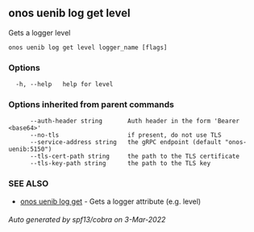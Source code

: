 ## onos uenib log get level

Gets a logger level

```
onos uenib log get level logger_name [flags]
```

### Options

```
  -h, --help   help for level
```

### Options inherited from parent commands

```
      --auth-header string       Auth header in the form 'Bearer <base64>'
      --no-tls                   if present, do not use TLS
      --service-address string   the gRPC endpoint (default "onos-uenib:5150")
      --tls-cert-path string     the path to the TLS certificate
      --tls-key-path string      the path to the TLS key
```

### SEE ALSO

* [onos uenib log get](onos_uenib_log_get.md)	 - Gets a logger attribute (e.g. level)

###### Auto generated by spf13/cobra on 3-Mar-2022
